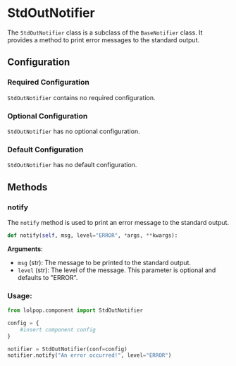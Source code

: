 # StdOutNotifier

The `StdOutNotifier` class is a subclass of the `BaseNotifier` class. It provides a method to print error messages to the standard output. 


## Configuration 

### Required Configuration
`StdOutNotifier` contains no required configuration.

### Optional Configuration
`StdOutNotifier` has no optional configuration.

### Default Configuration

`StdOutNotifier` has no default configuration.

## Methods 

### notify
The `notify` method is used to print an error message to the standard output.

```python
def notify(self, msg, level="ERROR", *args, **kwargs):
```

**Arguments**: 

- `msg` (str): The message to be printed to the standard output.
- `level` (str): The level of the message. This parameter is optional and defaults to "ERROR".


### Usage:

```python
from lolpop.component import StdOutNotifier

config = {
    #insert component config
}

notifier = StdOutNotifier(conf=config)
notifier.notify("An error occurred!", level="ERROR")
```

